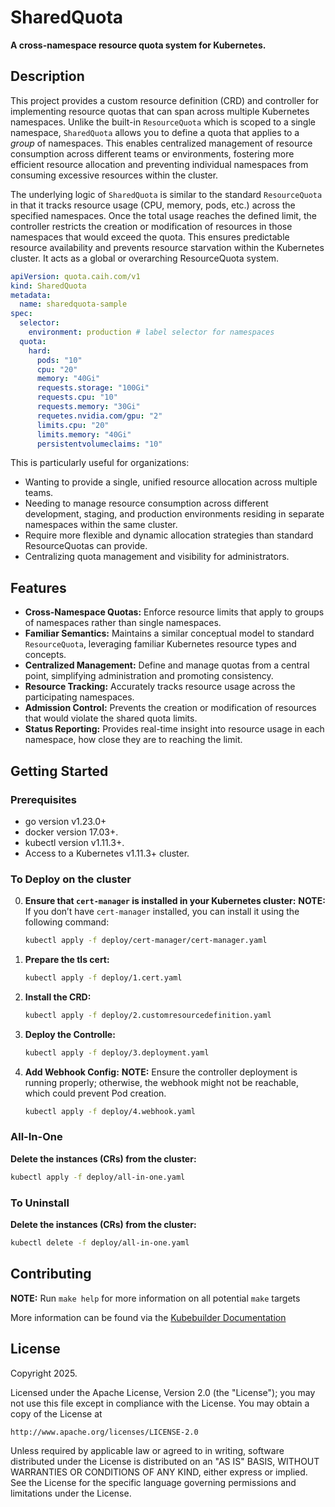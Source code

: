 # SharedQuota
**A cross-namespace resource quota system for Kubernetes.**

## Description

This project provides a custom resource definition (CRD) and controller for implementing resource quotas that can span across multiple Kubernetes namespaces.  Unlike the built-in `ResourceQuota` which is scoped to a single namespace, `SharedQuota` allows you to define a quota that applies to a *group* of namespaces.  This enables centralized management of resource consumption across different teams or environments, fostering more efficient resource allocation and preventing individual namespaces from consuming excessive resources within the cluster.

The underlying logic of `SharedQuota` is similar to the standard `ResourceQuota` in that it tracks resource usage (CPU, memory, pods, etc.) across the specified namespaces. Once the total usage reaches the defined limit, the controller restricts the creation or modification of resources in those namespaces that would exceed the quota. This ensures predictable resource availability and prevents resource starvation within the Kubernetes cluster. It acts as a global or overarching ResourceQuota system.

```yaml
apiVersion: quota.caih.com/v1
kind: SharedQuota
metadata:
  name: sharedquota-sample
spec:
  selector:
    environment: production # label selector for namespaces
  quota:
    hard:
      pods: "10"
      cpu: "20"
      memory: "40Gi"
      requests.storage: "100Gi"
      requests.cpu: "10"
      requests.memory: "30Gi"
      requetes.nvidia.com/gpu: "2"
      limits.cpu: "20"
      limits.memory: "40Gi"
      persistentvolumeclaims: "10"
```

This is particularly useful for organizations:

*   Wanting to provide a single, unified resource allocation across multiple teams.
*   Needing to manage resource consumption across different development, staging, and production environments residing in separate namespaces within the same cluster.
*   Require more flexible and dynamic allocation strategies than standard ResourceQuotas can provide.
*   Centralizing quota management and visibility for administrators.

## Features

*   **Cross-Namespace Quotas:** Enforce resource limits that apply to groups of namespaces rather than single namespaces.
*   **Familiar Semantics:** Maintains a similar conceptual model to standard `ResourceQuota`, leveraging familiar Kubernetes resource types and concepts.
*   **Centralized Management:** Define and manage quotas from a central point, simplifying administration and promoting consistency.
*   **Resource Tracking:** Accurately tracks resource usage across the participating namespaces.
*   **Admission Control:** Prevents the creation or modification of resources that would violate the shared quota limits.
*   **Status Reporting:** Provides real-time insight into resource usage in each namespace, how close they are to reaching the limit.

## Getting Started

### Prerequisites
- go version v1.23.0+
- docker version 17.03+.
- kubectl version v1.11.3+.
- Access to a Kubernetes v1.11.3+ cluster.

### To Deploy on the cluster
0.  **Ensure that `cert-manager` is installed in your Kubernetes cluster:**
**NOTE:** If you don’t have `cert-manager` installed, you can install it using the following command:
    ```bash
    kubectl apply -f deploy/cert-manager/cert-manager.yaml
    ```
1.  **Prepare the tls cert:**
    ```bash
    kubectl apply -f deploy/1.cert.yaml
2.  **Install the CRD:**
    ```bash
    kubectl apply -f deploy/2.customresourcedefinition.yaml
    ```
3.  **Deploy the Controlle:**
    ```bash
    kubectl apply -f deploy/3.deployment.yaml
    ```
4.  **Add Webhook Config:**
**NOTE:** Ensure the controller deployment is running properly; otherwise, the webhook might not be reachable, which could prevent Pod creation.
    ```bash
    kubectl apply -f deploy/4.webhook.yaml
    ```
### All-In-One
**Delete the instances (CRs) from the cluster:**

```sh
kubectl apply -f deploy/all-in-one.yaml
```

### To Uninstall
**Delete the instances (CRs) from the cluster:**

```sh
kubectl delete -f deploy/all-in-one.yaml
```

## Contributing

**NOTE:** Run `make help` for more information on all potential `make` targets

More information can be found via the [Kubebuilder Documentation](https://book.kubebuilder.io/introduction.html)

## License

Copyright 2025.

Licensed under the Apache License, Version 2.0 (the "License");
you may not use this file except in compliance with the License.
You may obtain a copy of the License at

    http://www.apache.org/licenses/LICENSE-2.0

Unless required by applicable law or agreed to in writing, software
distributed under the License is distributed on an "AS IS" BASIS,
WITHOUT WARRANTIES OR CONDITIONS OF ANY KIND, either express or implied.
See the License for the specific language governing permissions and
limitations under the License.


